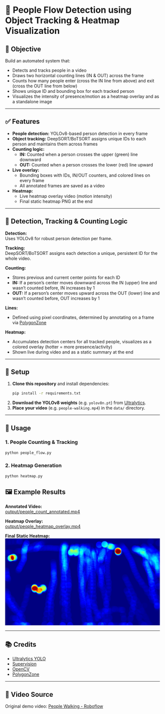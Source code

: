 # 🧠 People Flow Detection using Object Tracking & Heatmap Visualization

## 🎯 Objective

Build an automated system that:
- Detects and tracks people in a video
- Draws two horizontal counting lines (IN & OUT) across the frame
- Counts how many people enter (cross the IN line from above) and exit (cross the OUT line from below)
- Shows unique ID and bounding box for each tracked person
- Visualizes the intensity of presence/motion as a heatmap overlay and as a standalone image

---

## ✅ Features

- **People detection:** YOLOv8-based person detection in every frame
- **Object tracking:** DeepSORT/BoTSORT assigns unique IDs to each person and maintains them across frames
- **Counting logic:**  
    - **IN:** Counted when a person crosses the upper (green) line downward  
    - **OUT:** Counted when a person crosses the lower (red) line upward  
- **Live overlay:**  
    - Bounding boxes with IDs, IN/OUT counters, and colored lines on every frame  
    - All annotated frames are saved as a video
- **Heatmap:**  
    - Live heatmap overlay video (motion intensity)  
    - Final static heatmap PNG at the end

---

## 📝 Detection, Tracking & Counting Logic

**Detection:**  
Uses YOLOv8 for robust person detection per frame.

**Tracking:**  
DeepSORT/BoTSORT assigns each detection a unique, persistent ID for the whole video.

**Counting:**  
- Stores previous and current center points for each ID
- **IN:** If a person’s center moves downward across the IN (upper) line and wasn’t counted before, IN increases by 1
- **OUT:** If a person’s center moves upward across the OUT (lower) line and wasn’t counted before, OUT increases by 1

**Lines:**  
- Defined using pixel coordinates, determined by annotating on a frame  via [PolygonZone](https://polygonzone.roboflow.com/)

**Heatmap:**  
- Accumulates detection centers for all tracked people, visualizes as a colored overlay (hotter = more presence/activity)
- Shown live during video and as a static summary at the end

---

## 🧰 Setup

1. **Clone this repository** and install dependencies:
    ```bash
    pip install -r requirements.txt
    ```
2. **Download the YOLOv8 weights** (e.g. `yolov8n.pt`) from [Ultralytics](https://github.com/ultralytics/ultralytics).
3. **Place your video** (e.g. `people-walking.mp4`) in the `data/` directory.

---

## 🚀 Usage

### 1. People Counting & Tracking

```bash
python people_flow.py
```
### 2. Heatmap Generation

```bash
python heatmap.py
```
## 🖼️ Example Results

**Annotated Video:**  
[output/people_count_annotated.mp4](output/people_count_annotated.mp4)

**Heatmap Overlay:**  
[output/people_heatmap_overlay.mp4](output/people_heatmap_overlay.mp4)

**Final Static Heatmap:**  
![output/people_flow_heatmap.png](output/people_flow_heatmap.png)

---

## 📚 Credits

- [Ultralytics YOLO](https://github.com/ultralytics/ultralytics)
- [Supervision](https://github.com/roboflow/supervision)
- [OpenCV](https://opencv.org/)
- [PolygonZone](https://polygonzone.roboflow.com/)

---

## 🔗 Video Source

Original demo video: [People Walking - Roboflow](https://media.roboflow.com/supervision/video-examples/people-walking.mp4)
